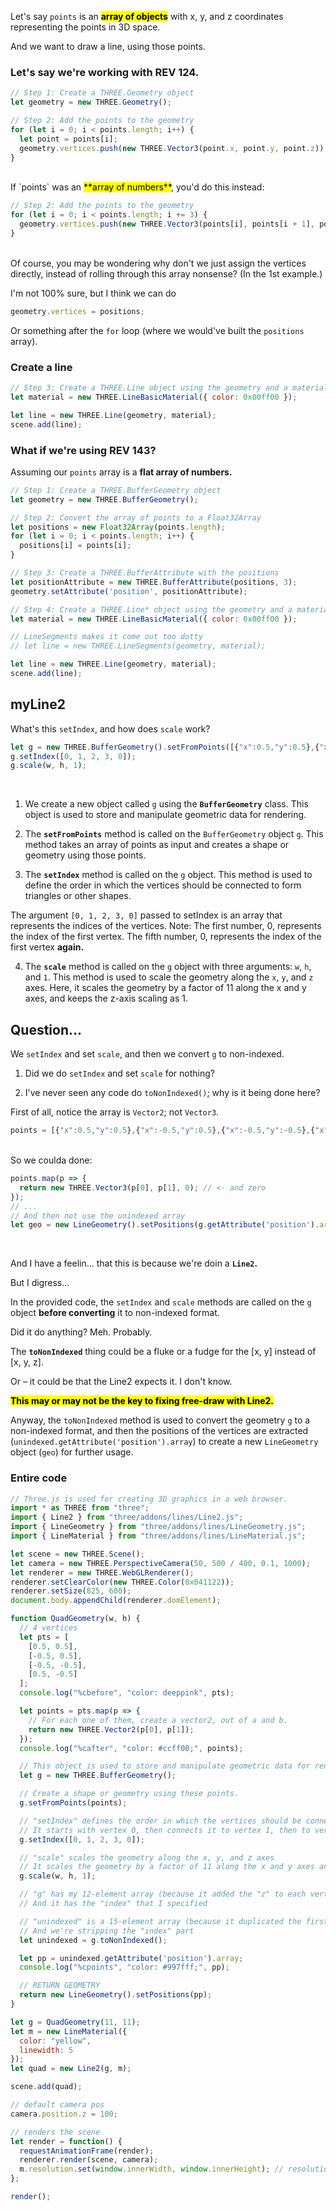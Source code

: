 Let's say `points` is an <mark>**array of objects**</mark> with x, y, and z coordinates representing the points in 3D space.

And we want to draw a line, using those points.

### Let's say we're working with REV 124.

```js
// Step 1: Create a THREE.Geometry object
let geometry = new THREE.Geometry();

// Step 2: Add the points to the geometry
for (let i = 0; i < points.length; i++) {
  let point = points[i];
  geometry.vertices.push(new THREE.Vector3(point.x, point.y, point.z));
}
```

<br>
If `points` was an <mark>**array of numbers**</mark>, you'd do this instead:

```js
// Step 2: Add the points to the geometry
for (let i = 0; i < points.length; i += 3) {
  geometry.vertices.push(new THREE.Vector3(points[i], points[i + 1], points[i + 2]));
}
```

<br>
Of course, you may be wondering why don't we just assign the vertices directly, instead of rolling through this array nonsense? (In the 1st example.)

I'm not 100% sure, but I think we can do

```js
geometry.vertices = positions;
```

Or something after the `for` loop (where we would've built the `positions` array).

### Create a line

```js
// Step 3: Create a THREE.Line object using the geometry and a material
let material = new THREE.LineBasicMaterial({ color: 0x00ff00 });

let line = new THREE.Line(geometry, material);
scene.add(line);
```

### What if we're using REV 143?

Assuming our `points` array is a **flat array of numbers.**

```js
// Step 1: Create a THREE.BufferGeometry object
let geometry = new THREE.BufferGeometry();

// Step 2: Convert the array of points to a Float32Array
let positions = new Float32Array(points.length);
for (let i = 0; i < points.length; i++) {
  positions[i] = points[i];
}

// Step 3: Create a THREE.BufferAttribute with the positions
let positionAttribute = new THREE.BufferAttribute(positions, 3);
geometry.setAttribute('position', positionAttribute);

// Step 4: Create a THREE.Line* object using the geometry and a material
let material = new THREE.LineBasicMaterial({ color: 0x00ff00 });

// LineSegments makes it come out too dotty
// let line = new THREE.LineSegments(geometry, material);

let line = new THREE.Line(geometry, material);
scene.add(line);
```

## myLine2

What's this `setIndex`, and how does `scale` work?


```js
let g = new THREE.BufferGeometry().setFromPoints([{"x":0.5,"y":0.5},{"x":-0.5,"y":0.5},{"x":-0.5,"y":-0.5},{"x":0.5,"y":-0.5}]);
g.setIndex([0, 1, 2, 3, 0]);
g.scale(w, h, 1);
```

<br>

1. We create a new object called `g` using the **`BufferGeometry`** class. This object is used to store and manipulate geometric data for rendering.

2. The **`setFromPoints`** method is called on the `BufferGeometry` object `g`. This method takes an array of points as input and creates a shape or geometry using those points.

3. The **`setIndex`** method is called on the `g` object. This method is used to define the order in which the vertices should be connected to form triangles or other shapes.

  The argument `[0, 1, 2, 3, 0]` passed to setIndex is an array that represents the indices of the vertices.  Note: The first number, 0, represents the index of the first vertex.  The fifth number, 0, represents the index of the first vertex **again.**

4. The **`scale`** method is called on the `g` object with three arguments: `w`, `h`, and `1`. This method is used to scale the geometry along the `x`, `y`, and `z` axes. Here, it scales the geometry by a factor of 11 along the x and y axes, and keeps the z-axis scaling as 1.

## Question...

We `setIndex` and set `scale`, and then we convert `g` to non-indexed.

1) Did we do `setIndex` and set `scale` for nothing?

2) I've never seen any code do `toNonIndexed()`; why is it being done here?

First of all, notice the array is `Vector2`; not `Vector3`.

```js
points = [{"x":0.5,"y":0.5},{"x":-0.5,"y":0.5},{"x":-0.5,"y":-0.5},{"x":0.5,"y":-0.5}]
```

<br>
So we coulda done:

```js
points.map(p => {
  return new THREE.Vector3(p[0], p[1], 0); // <- and zero
});
// ...
// And then not use the unindexed array
let geo = new LineGeometry().setPositions(g.getAttribute('position').array);
```

<br>

And I have a feelin... that this is because we're doin a **`Line2`.**

But I digress...

In the provided code, the `setIndex` and `scale` methods are called on the `g` object **before converting** it to non-indexed format. 

Did it do anything?  Meh.  Probably.

The **`toNonIndexed`** thing could be a fluke or a fudge for the [x, y] instead of [x, y, z].

Or &ndash; it could be that the Line2 expects it.  I don't know.

<mark>**This may or may not be the key to fixing free-draw with Line2.**</mark>

Anyway, the `toNonIndexed` method is used to convert the geometry `g` to a non-indexed format, and then the positions of the vertices are extracted (`unindexed.getAttribute('position').array`) to create a new `LineGeometry` object (`geo`) for further usage.

### Entire code

```js
// Three.js is used for creating 3D graphics in a web browser.import * as THREE from "three";import { Line2 } from "three/addons/lines/Line2.js";import { LineGeometry } from "three/addons/lines/LineGeometry.js";import { LineMaterial } from "three/addons/lines/LineMaterial.js";let scene = new THREE.Scene();let camera = new THREE.PerspectiveCamera(50, 500 / 400, 0.1, 1000);let renderer = new THREE.WebGLRenderer();renderer.setClearColor(new THREE.Color(0x041122));renderer.setSize(825, 600);document.body.appendChild(renderer.domElement);function QuadGeometry(w, h) {  // 4 vertices  let pts = [    [0.5, 0.5],    [-0.5, 0.5],    [-0.5, -0.5],    [0.5, -0.5]  ];  console.log("%cbefore", "color: deeppink", pts);  let points = pts.map(p => {    // For each one of them, create a vector2, out of a and b.    return new THREE.Vector2(p[0], p[1]);  });  console.log("%cafter", "color: #ccff00;", points);  // This object is used to store and manipulate geometric data for rendering.  let g = new THREE.BufferGeometry();  // Create a shape or geometry using these points.  g.setFromPoints(points);  // "setIndex" defines the order in which the vertices should be connected to form shapes.  // It starts with vertex 0, then connects it to vertex 1, then to vertex 2, then to vertex 3, and finally back to vertex 0 to complete the shape.  g.setIndex([0, 1, 2, 3, 0]);  // "scale" scales the geometry along the x, y, and z axes  // It scales the geometry by a factor of 11 along the x and y axes and keeps the z-axis scaling as 1.  g.scale(w, h, 1);  // "g" has my 12-element array (because it added the "z" to each vertex)  // And it has the "index" that I specified  // "unindexed" is a 15-element array (because it duplicated the first one)  // And we're stripping the "index" part  let unindexed = g.toNonIndexed();  let pp = unindexed.getAttribute('position').array;  console.log("%cpoints", "color: #997fff;", pp);  // RETURN GEOMETRY  return new LineGeometry().setPositions(pp);}let g = QuadGeometry(11, 11);let m = new LineMaterial({  color: "yellow",  linewidth: 5});let quad = new Line2(g, m);scene.add(quad);// default camera poscamera.position.z = 100;// renders the scenelet render = function() {  requestAnimationFrame(render);  renderer.render(scene, camera);  m.resolution.set(window.innerWidth, window.innerHeight); // resolution of the viewport};render();
```

<br>
